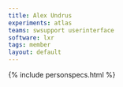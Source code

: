 ```yaml
---
title: Alex Undrus
experiments: atlas
teams: swsupport userinterface
software: lxr 
tags: member
layout: default
---
```


{% include personspecs.html %}
